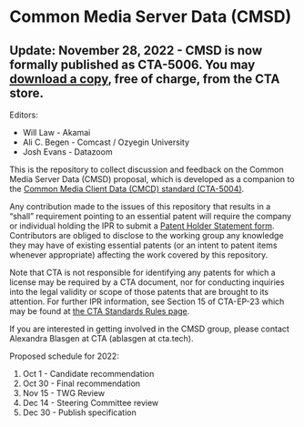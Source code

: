# Common Media Server Data (CMSD)

**Update: November 28, 2022 - CMSD is now formally published as CTA-5006. You may [download a copy](https://shop.cta.tech/collections/standards/products/cta-5006), free of charge, from the CTA store.**
---

Editors:
- Will Law - Akamai
- Ali C. Begen - Comcast / Ozyegin University
- Josh Evans - Datazoom

This is the repository to collect discussion and feedback on the Common Media Server Data (CMSD) proposal, which is developed as a companion to the [Common Media Client Data (CMCD) standard (CTA-5004)](https://www.cta.tech/standards/cta-5004/). 

Any contribution made to the issues of this repository that results in a “shall” requirement pointing to an essential patent will require the company or individual holding the IPR to submit a [Patent Holder Statement form](https://cdn.cta.tech/cta/media/media/pdfs/cta-ep-23-v-ip-proffers.pdf). Contributors are obliged to disclose to the working group any knowledge they may have of existing essential patents (or an intent to patent items whenever appropriate) affecting the work covered by this repository.

Note that CTA is not responsible for identifying any patents for which a license may be required by a CTA document, nor for conducting inquiries into the legal validity or scope of those patents that are brought to its attention. For further IPR information, see Section 15 of CTA-EP-23 which may be found at [the CTA Standards Rules page](https://www.cta.tech/about/standards/rules/).

If you are interested in getting involved in the CMSD group, please contact Alexandra Blasgen at CTA (ablasgen at cta.tech).

Proposed schedule for 2022:
1. Oct 1 - Candidate recommendation
2. Oct 30 - Final recommendation
3. Nov 15 - TWG Review
4. Dec 14  - Steering Committee review
5. Dec 30 - Publish specification
